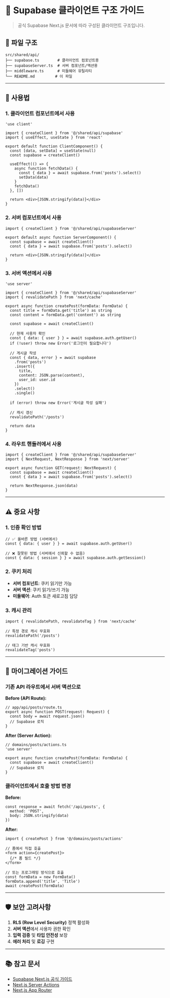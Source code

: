 # 🔧 Supabase 클라이언트 구조 가이드

> 공식 Supabase Next.js 문서에 따라 구성된 클라이언트 구조입니다.

## 📁 파일 구조

```
src/shared/api/
├── supabase.ts        # 클라이언트 컴포넌트용
├── supabaseServer.ts  # 서버 컴포넌트/액션용
├── middleware.ts      # 미들웨어 유틸리티
└── README.md         # 이 파일
```

---

## 🎯 사용법

### 1. 클라이언트 컴포넌트에서 사용

```tsx
'use client'

import { createClient } from '@/shared/api/supabase'
import { useEffect, useState } from 'react'

export default function ClientComponent() {
  const [data, setData] = useState(null)
  const supabase = createClient()

  useEffect(() => {
    async function fetchData() {
      const { data } = await supabase.from('posts').select()
      setData(data)
    }
    fetchData()
  }, [])

  return <div>{JSON.stringify(data)}</div>
}
```

### 2. 서버 컴포넌트에서 사용

```tsx
import { createClient } from '@/shared/api/supabaseServer'

export default async function ServerComponent() {
  const supabase = await createClient()
  const { data } = await supabase.from('posts').select()
  
  return <div>{JSON.stringify(data)}</div>
}
```

### 3. 서버 액션에서 사용

```tsx
'use server'

import { createClient } from '@/shared/api/supabaseServer'
import { revalidatePath } from 'next/cache'

export async function createPost(formData: FormData) {
  const title = formData.get('title') as string
  const content = formData.get('content') as string
  
  const supabase = await createClient()
  
  // 현재 사용자 확인
  const { data: { user } } = await supabase.auth.getUser()
  if (!user) throw new Error('로그인이 필요합니다')
  
  // 게시글 작성
  const { data, error } = await supabase
    .from('posts')
    .insert({
      title,
      content: JSON.parse(content),
      user_id: user.id
    })
    .select()
    .single()
  
  if (error) throw new Error('게시글 작성 실패')
  
  // 캐시 갱신
  revalidatePath('/posts')
  
  return data
}
```

### 4. 라우트 핸들러에서 사용

```tsx
import { createClient } from '@/shared/api/supabaseServer'
import { NextRequest, NextResponse } from 'next/server'

export async function GET(request: NextRequest) {
  const supabase = await createClient()
  const { data } = await supabase.from('posts').select()
  
  return NextResponse.json(data)
}
```

---

## ⚠️ 중요 사항

### 1. 인증 확인 방법

```tsx
// ✅ 올바른 방법 (서버에서)
const { data: { user } } = await supabase.auth.getUser()

// ❌ 잘못된 방법 (서버에서 신뢰할 수 없음)
const { data: { session } } = await supabase.auth.getSession()
```

### 2. 쿠키 처리

- **서버 컴포넌트**: 쿠키 읽기만 가능
- **서버 액션**: 쿠키 읽기/쓰기 가능
- **미들웨어**: Auth 토큰 새로고침 담당

### 3. 캐시 관리

```tsx
import { revalidatePath, revalidateTag } from 'next/cache'

// 특정 경로 캐시 무효화
revalidatePath('/posts')

// 태그 기반 캐시 무효화
revalidateTag('posts')
```

---

## 🔄 마이그레이션 가이드

### 기존 API 라우트에서 서버 액션으로

**Before (API Route):**
```tsx
// app/api/posts/route.ts
export async function POST(request: Request) {
  const body = await request.json()
  // Supabase 로직
}
```

**After (Server Action):**
```tsx
// domains/posts/actions.ts
'use server'

export async function createPost(formData: FormData) {
  const supabase = await createClient()
  // Supabase 로직
}
```

### 클라이언트에서 호출 방법 변경

**Before:**
```tsx
const response = await fetch('/api/posts', {
  method: 'POST',
  body: JSON.stringify(data)
})
```

**After:**
```tsx
import { createPost } from '@/domains/posts/actions'

// 폼에서 직접 호출
<form action={createPost}>
  {/* 폼 필드 */}
</form>

// 또는 프로그래밍 방식으로 호출
const formData = new FormData()
formData.append('title', 'Title')
await createPost(formData)
```

---

## 🛡️ 보안 고려사항

1. **RLS (Row Level Security)** 정책 활성화
2. **서버 액션**에서 사용자 권한 확인
3. **입력 검증** 및 **타입 안전성** 보장
4. **에러 처리** 및 **로깅** 구현

---

## 📚 참고 문서

- [Supabase Next.js 공식 가이드](https://supabase.com/docs/guides/auth/server-side/nextjs)
- [Next.js Server Actions](https://nextjs.org/docs/app/building-your-application/data-fetching/server-actions)
- [Next.js App Router](https://nextjs.org/docs/app) 